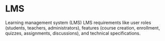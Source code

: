 # LMS
Learning management system (LMS) 
LMS requirements like user roles (students, teachers, administrators), features (course creation, enrollment, quizzes, assignments, discussions), and technical specifications.
